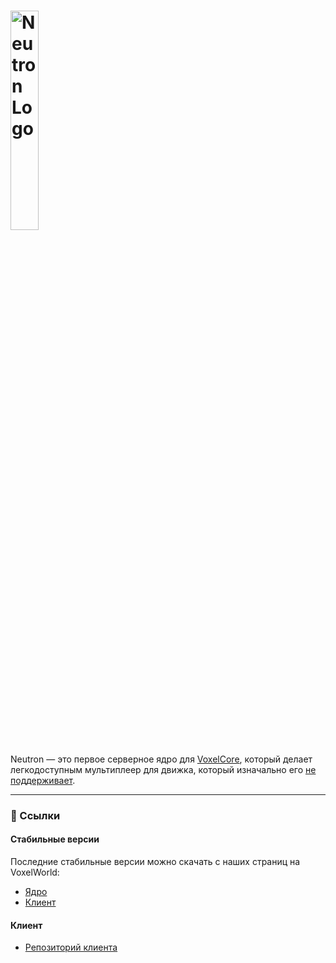 
# <img src="https://github.com/Xertis/VoxelOnline-LuaServer/blob/main/banner.png?raw=true" width="30%" alt="Neutron Logo">

Neutron — это первое серверное ядро для [VoxelCore](https://github.com/MihailRis/VoxelEngine-Cpp), который делает легкодоступным мультиплеер для движка, который изначально его [не поддерживает](# "На момент написания README и версии движка 0.28").

---

### 🔗 Ссылки

#### Стабильные версии
Последние стабильные версии можно скачать с наших страниц на VoxelWorld:
- [Ядро](https://voxelworld.ru/mods/120)
- [Клиент](https://voxelworld.ru/mods/119)

#### Клиент
- [Репозиторий клиента](https://github.com/GHOST3118/voxel-engine-multiplayer-client)
